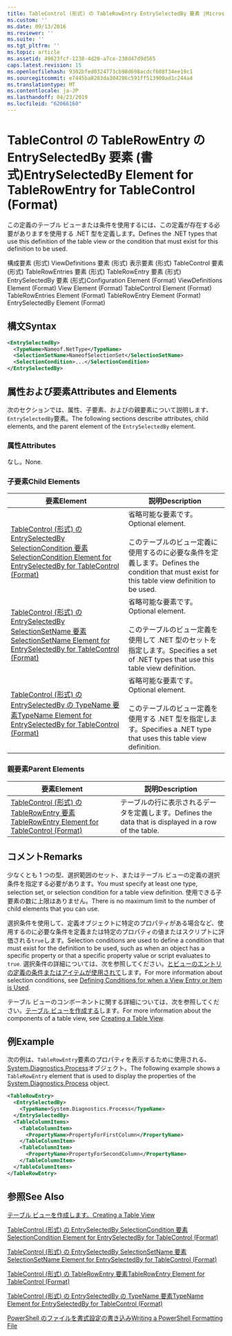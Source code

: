 ```yaml
---
title: TableControl (形式) の TableRowEntry EntrySelectedBy 要素 |Microsoft Docs
ms.custom: ''
ms.date: 09/13/2016
ms.reviewer: ''
ms.suite: ''
ms.tgt_pltfrm: ''
ms.topic: article
ms.assetid: 49623fcf-1238-4d20-a7ce-238d47d9d565
caps.latest.revision: 15
ms.openlocfilehash: 9302bfed0324773cb98d698acdcf608f34ee19c1
ms.sourcegitcommit: e7445ba8203da304286c591ff513900ad1c244a4
ms.translationtype: MT
ms.contentlocale: ja-JP
ms.lasthandoff: 04/23/2019
ms.locfileid: "62066160"
---
```

# <a name="entryselectedby-element-for-tablerowentry--for-tablecontrol-format"></a><span data-ttu-id="a1255-102">TableControl の TableRowEntry の EntrySelectedBy 要素 (書式)</span><span class="sxs-lookup"><span data-stu-id="a1255-102">EntrySelectedBy Element for TableRowEntry  for TableControl (Format)</span></span>

<span data-ttu-id="a1255-103">この定義のテーブル ビューまたは条件を使用するには、この定義が存在する必要がありますを使用する .NET 型を定義します。</span><span class="sxs-lookup"><span data-stu-id="a1255-103">Defines the .NET types that use this definition of the table view or the condition that must exist for this definition to be used.</span></span>

<span data-ttu-id="a1255-104">構成要素 (形式) ViewDefinitions 要素 (形式) 表示要素 (形式) TableControl 要素 (形式) TableRowEntries 要素 (形式) TableRowEntry 要素 (形式) EntrySelectedBy 要素 (形式)</span><span class="sxs-lookup"><span data-stu-id="a1255-104">Configuration Element (Format) ViewDefinitions Element (Format) View Element (Format) TableControl Element (Format) TableRowEntries Element (Format) TableRowEntry Element (Format) EntrySelectedBy Element (Format)</span></span>

## <a name="syntax"></a><span data-ttu-id="a1255-105">構文</span><span class="sxs-lookup"><span data-stu-id="a1255-105">Syntax</span></span>

```xml
<EntrySelectedBy>
  <TypeName>Nameof.NetType</TypeName>
  <SelectionSetName>NameofSelectionSet</SelectionSetName>
  <SelectionCondition>...</SelectionCondition>
</EntrySelectedBy>
```

## <a name="attributes-and-elements"></a><span data-ttu-id="a1255-106">属性および要素</span><span class="sxs-lookup"><span data-stu-id="a1255-106">Attributes and Elements</span></span>

<span data-ttu-id="a1255-107">次のセクションでは、属性、子要素、およびの親要素について説明します、`EntrySelectedBy`要素。</span><span class="sxs-lookup"><span data-stu-id="a1255-107">The following sections describe attributes, child elements, and the parent element of the `EntrySelectedBy` element.</span></span>

### <a name="attributes"></a><span data-ttu-id="a1255-108">属性</span><span class="sxs-lookup"><span data-stu-id="a1255-108">Attributes</span></span>

<span data-ttu-id="a1255-109">なし。</span><span class="sxs-lookup"><span data-stu-id="a1255-109">None.</span></span>

### <a name="child-elements"></a><span data-ttu-id="a1255-110">子要素</span><span class="sxs-lookup"><span data-stu-id="a1255-110">Child Elements</span></span>

|<span data-ttu-id="a1255-111">要素</span><span class="sxs-lookup"><span data-stu-id="a1255-111">Element</span></span>|<span data-ttu-id="a1255-112">説明</span><span class="sxs-lookup"><span data-stu-id="a1255-112">Description</span></span>|
|-------------|-----------------|
|[<span data-ttu-id="a1255-113">TableControl (形式) の EntrySelectedBy SelectionCondition 要素</span><span class="sxs-lookup"><span data-stu-id="a1255-113">SelectionCondition Element for EntrySelectedBy for TableControl (Format)</span></span>](./selectioncondition-element-for-entryselectedby-for-tablecontrol-format.md)|<span data-ttu-id="a1255-114">省略可能な要素です。</span><span class="sxs-lookup"><span data-stu-id="a1255-114">Optional element.</span></span><br /><br /> <span data-ttu-id="a1255-115">このテーブルのビュー定義に使用するのに必要な条件を定義します。</span><span class="sxs-lookup"><span data-stu-id="a1255-115">Defines the condition that must exist for this table view definition to be used.</span></span>|
|[<span data-ttu-id="a1255-116">TableControl (形式) の EntrySelectedBy SelectionSetName 要素</span><span class="sxs-lookup"><span data-stu-id="a1255-116">SelectionSetName Element for EntrySelectedBy for TableControl (Format)</span></span>](./selectionsetname-element-for-entryselectedby-for-tablecontrol-format.md)|<span data-ttu-id="a1255-117">省略可能な要素です。</span><span class="sxs-lookup"><span data-stu-id="a1255-117">Optional element.</span></span><br /><br /> <span data-ttu-id="a1255-118">このテーブルのビュー定義を使用して .NET 型のセットを指定します。</span><span class="sxs-lookup"><span data-stu-id="a1255-118">Specifies a set of .NET types that use this table view definition.</span></span>|
|[<span data-ttu-id="a1255-119">TableControl (形式) の EntrySelectedBy の TypeName 要素</span><span class="sxs-lookup"><span data-stu-id="a1255-119">TypeName Element for EntrySelectedBy for TableControl (Format)</span></span>](./typename-element-for-entryselectedby-for-tablecontrol-format.md)|<span data-ttu-id="a1255-120">省略可能な要素です。</span><span class="sxs-lookup"><span data-stu-id="a1255-120">Optional element.</span></span><br /><br /> <span data-ttu-id="a1255-121">このテーブルのビュー定義を使用する .NET 型を指定します。</span><span class="sxs-lookup"><span data-stu-id="a1255-121">Specifies a .NET type that uses this table view definition.</span></span>|

### <a name="parent-elements"></a><span data-ttu-id="a1255-122">親要素</span><span class="sxs-lookup"><span data-stu-id="a1255-122">Parent Elements</span></span>

|<span data-ttu-id="a1255-123">要素</span><span class="sxs-lookup"><span data-stu-id="a1255-123">Element</span></span>|<span data-ttu-id="a1255-124">説明</span><span class="sxs-lookup"><span data-stu-id="a1255-124">Description</span></span>|
|-------------|-----------------|
|[<span data-ttu-id="a1255-125">TableControl (形式) の TableRowEntry 要素</span><span class="sxs-lookup"><span data-stu-id="a1255-125">TableRowEntry Element for TableControl (Format)</span></span>](./tablerowentry-element-for-tablerowentries-for-tablecontrol-format.md)|<span data-ttu-id="a1255-126">テーブルの行に表示されるデータを定義します。</span><span class="sxs-lookup"><span data-stu-id="a1255-126">Defines the data that is displayed in a row of the table.</span></span>|

## <a name="remarks"></a><span data-ttu-id="a1255-127">コメント</span><span class="sxs-lookup"><span data-stu-id="a1255-127">Remarks</span></span>

<span data-ttu-id="a1255-128">少なくとも 1 つの型、選択範囲のセット、またはテーブル ビューの定義の選択条件を指定する必要があります。</span><span class="sxs-lookup"><span data-stu-id="a1255-128">You must specify at least one type, selection set, or selection condition for a table view definition.</span></span> <span data-ttu-id="a1255-129">使用できる子要素の数に上限はありません。</span><span class="sxs-lookup"><span data-stu-id="a1255-129">There is no maximum limit to the number of child elements that you can use.</span></span>

<span data-ttu-id="a1255-130">選択条件を使用して、定義オブジェクトに特定のプロパティがある場合など、使用するのに必要な条件を定義または特定のプロパティの値またはスクリプトに評価される`true`します。</span><span class="sxs-lookup"><span data-stu-id="a1255-130">Selection conditions are used to define a condition that must exist for the definition to be used, such as when an object has a specific property or that a specific property value or script evaluates to `true`.</span></span> <span data-ttu-id="a1255-131">選択条件の詳細については、次を参照してください。[とビューのエントリの定義の条件またはアイテムが使用されて](./defining-conditions-for-displaying-data.md)します。</span><span class="sxs-lookup"><span data-stu-id="a1255-131">For more information about selection conditions, see [Defining Conditions for when a View Entry or Item is Used](./defining-conditions-for-displaying-data.md).</span></span>

<span data-ttu-id="a1255-132">テーブル ビューのコンポーネントに関する詳細については、次を参照してください。[テーブル ビューを作成する](./creating-a-table-view.md)します。</span><span class="sxs-lookup"><span data-stu-id="a1255-132">For more information about the components of a table view, see [Creating a Table View](./creating-a-table-view.md).</span></span>

## <a name="example"></a><span data-ttu-id="a1255-133">例</span><span class="sxs-lookup"><span data-stu-id="a1255-133">Example</span></span>

<span data-ttu-id="a1255-134">次の例は、`TableRowEntry`要素のプロパティを表示するために使用される、 [System.Diagnostics.Process](/dotnet/api/System.Diagnostics.Process)オブジェクト。</span><span class="sxs-lookup"><span data-stu-id="a1255-134">The following example shows a `TableRowEntry` element that is used to display the properties of the [System.Diagnostics.Process](/dotnet/api/System.Diagnostics.Process) object.</span></span>

```xml
<TableRowEntry>
  <EntrySelectedBy>
    <TypeName>System.Diagnostics.Process</TypeName>
  </EntrySelectedBy>
  <TableColumnItems>
    <TableColumnItem>
      <PropertyName>PropertyForFirstColumn</PropertyName>
    </TableColumnItem>
    <TableColumnItem>
      <PropertyName>PropertyForSecondColumn</PropertyName>
    </TableColumnItem>
  </TableColumnItems>
</TableRowEntry>
```

## <a name="see-also"></a><span data-ttu-id="a1255-135">参照</span><span class="sxs-lookup"><span data-stu-id="a1255-135">See Also</span></span>

[<span data-ttu-id="a1255-136">テーブル ビューを作成します。</span><span class="sxs-lookup"><span data-stu-id="a1255-136">Creating a Table View</span></span>](./creating-a-table-view.md)

[<span data-ttu-id="a1255-137">TableControl (形式) の EntrySelectedBy SelectionCondition 要素</span><span class="sxs-lookup"><span data-stu-id="a1255-137">SelectionCondition Element for EntrySelectedBy for TableControl (Format)</span></span>](./selectioncondition-element-for-entryselectedby-for-tablecontrol-format.md)

[<span data-ttu-id="a1255-138">TableControl (形式) の EntrySelectedBy SelectionSetName 要素</span><span class="sxs-lookup"><span data-stu-id="a1255-138">SelectionSetName Element for EntrySelectedBy for TableControl (Format)</span></span>](./selectionsetname-element-for-entryselectedby-for-tablecontrol-format.md)

[<span data-ttu-id="a1255-139">TableControl (形式) の TableRowEntry 要素</span><span class="sxs-lookup"><span data-stu-id="a1255-139">TableRowEntry Element for TableControl (Format)</span></span>](./tablerowentry-element-for-tablerowentries-for-tablecontrol-format.md)

[<span data-ttu-id="a1255-140">TableControl (形式) の EntrySelectedBy の TypeName 要素</span><span class="sxs-lookup"><span data-stu-id="a1255-140">TypeName Element for EntrySelectedBy for TableControl (Format)</span></span>](./typename-element-for-entryselectedby-for-tablecontrol-format.md)

[<span data-ttu-id="a1255-141">PowerShell のファイルを書式設定の書き込み</span><span class="sxs-lookup"><span data-stu-id="a1255-141">Writing a PowerShell Formatting File</span></span>](./writing-a-powershell-formatting-file.md)
